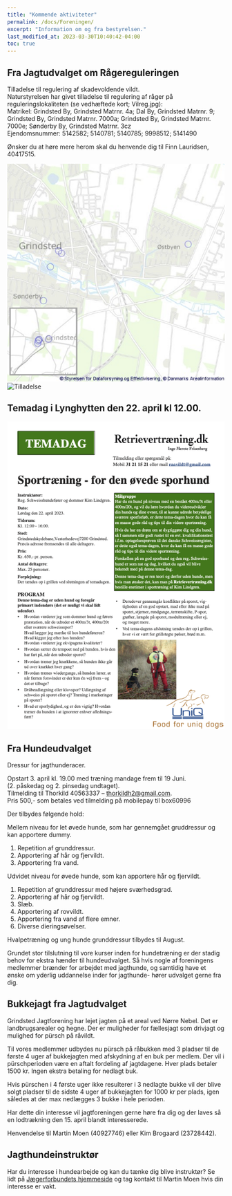 ```yaml
---
title: "Kommende aktiviteter"
permalink: /docs/Foreningen/
excerpt: "Information om og fra bestyrelsen."
last_modified_at: 2023-03-30T10:40:42-04:00
toc: true
---
```


## Fra Jagtudvalget om Rågereguleringen
Tilladelse til regulering af skadevoldende vildt.  
Naturstyrelsen har givet tilladelse til regulering af råger på reguleringslokaliteten (se vedhæftede kort; Vilreg.jpg):   
Matrikel: Grindsted By, Grindsted Matrnr. 4a; Dal By, Grindsted Matrnr. 9; Grindsted By, Grindsted Matrnr. 7000a; Grindsted By, Grindsted Matrnr. 7000e; Sønderby By, Grindsted Matrnr. 3cz   
Ejendomsnummer: 
5142582; 5140781; 5140785; 9998512; 5141490   
  
Ønsker du at høre mere herom skal du henvende dig til Finn Lauridsen, 40417515.   

![Vilreg](/assets/Vilreg.png)
![Tilladelse](/assets/Afgørelse2023.png)

## Temadag i Lynghytten den 22. april kl 12.00. 

![Temadag](/assets/Temadag.png)
## Fra Hundeudvalget
Dressur for jagthunderacer. 	
 
Opstart 3. april kl. 19.00 med træning mandage frem til 19 Juni.  
(2. påskedag og 2. pinsedag undtaget).  
Tilmelding til Thorkild 40563337 – thorkildh2@gmail.com.  
Pris 500,- som betales ved tilmelding på mobilepay til box60996
 
Der tilbydes følgende hold:
 
Mellem niveau for let øvede hunde, som har gennemgået gruddressur og kan apportere dummy. 
 
1.	Repetition af grunddressur. 
2.	Apportering af hår og fjervildt.
3.	Apportering fra vand. 
 
Udvidet niveau for øvede hunde, som kan apportere hår og fjervildt. 
 
1.	Repetition af grunddressur med højere sværhedsgrad. 
2.	Apportering af hår og fjervildt. 
3.	Slæb.
4.	Apportering af rovvildt. 
5.	Apportering fra vand af flere emner. 
6.	Diverse dieringsøvelser. 
 
Hvalpetræning og ung hunde grunddressur tilbydes til August.

Grundet stor tilslutning til vore kurser inden for hundetræning er der stadig behov for ekstra hænder til hundeudvalget. Så hvis nogle af foreningens medlemmer brænder for arbejdet med jagthunde, og samtidig have et ønske om yderlig uddannelse inder for jagthunde- hører udvalget gerne fra dig.
## Bukkejagt fra Jagtudvalget

Grindsted Jagtforening har lejet jagten på et areal ved Nørre Nebel. Det er landbrugsarealer og hegne. Der er muligheder for fællesjagt som drivjagt og mulighed for pürsch på råvildt.

Til vores medlemmer udbydes nu pürsch på råbukken med 3 pladser til de første 4 uger af bukkejagten med afskydning af en buk per medlem. Der vil i pürschperioden være en aftalt fordeling af jagtdagene. Hver plads betaler 1500 kr. Ingen ekstra betaling for nedlagt buk.

Hvis pürschen i 4 første uger ikke resulterer i 3 nedlagte bukke vil der blive solgt pladser til de sidste 4 uger af bukkejagten for 1000 kr per plads, igen således at der max nedlægges 3 bukke i hele perioden.

Har dette din interesse vil jagtforeningen gerne høre fra dig og der laves så en lodtrækning den 15. april blandt interesserede. 

Henvendelse til Martin Moen (40927746) eller Kim Brogaard (23728442).

## Jagthundeinstruktør
Har du interesse i hundearbejde og kan du tænke dig blive instruktør?
Se lidt på [Jægerforbundets hjemmeside](https://www.jaegerforbundet.dk/det-sker-i-dj/instruktor-uddannelserne/jagthundeinstruktor/) og tag kontakt til Martin Moen hvis din interesse er vakt.

